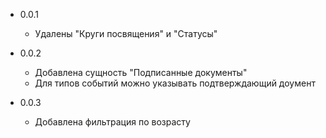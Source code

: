 
* 0.0.1

    * Удалены "Круги посвящения" и "Статусы"

* 0.0.2

    * Добавлена сущность "Подписанные документы"
    * Для типов событий можно указывать подтверждающий доумент

* 0.0.3
    * Добавлена фильтрация по возрасту
